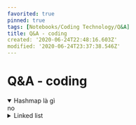 ```yaml
---
favorited: true
pinned: true
tags: [Notebooks/Coding Technology/Q&A]
title: Q&A - coding
created: '2020-06-24T22:48:16.603Z'
modified: '2020-06-24T23:37:38.546Z'
---
```


# Q&A - coding
<details open>
<summary>Hashmap là gì</summary>
<markdown>
no
</markdown>
</details>
 

<details close>
<summary>Linked list</summary>
<markdown>
https://stackabuse.com/linked-lists-in-detail-with-python-examples-single-linked-lists/

1. Single Linked List
2. Creating the Node Class
3. Creating the Single Linked List Class
4. Traversing Linked List Items
5. Inserting Items
6. Counting Elements
7. Searching Elements
8. Creating a Linked List
9. Deleting Elements
10. Reversing a Linked List
</markdown>
</details>
